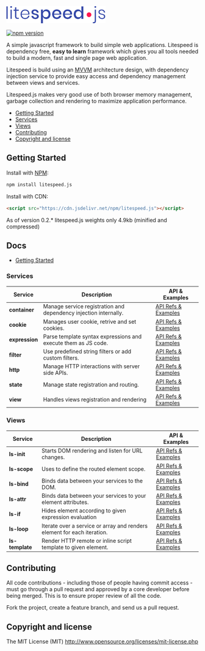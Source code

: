 <p>
    <img height="45" src="images/litespeed-js.png" alt="Logo">
</p>

[![npm version](https://badge.fury.io/js/litespeed.js.svg)](https://badge.fury.io/js/litespeed.js)

A simple javascript framework to build simple web applications. Litespeed is dependency free, **easy to learn** framework which gives you all tools needed to build a modern, fast and single page web application. 

Litespeed is build using an [MVVM](https://en.wikipedia.org/wiki/Model%E2%80%93view%E2%80%93viewmodel) architecture design, with dependency injection service to provide easy access and dependency management between views and services.

Litespeed.js makes very good use of both browser memory management, garbage collection and rendering to maximize application performance.

- [Getting Started](#getting-started)
- [Services](#services)
- [Views](#views)
- [Contributing](#contributing)
- [Copyright and license](#copyright-and-license)

## Getting Started

Install with [NPM](https://www.npmjs.com/):

```bash
npm install litespeed.js
```

Install with CDN:
```html
<script src="https://cdn.jsdelivr.net/npm/litespeed.js"></script>
```

As of version 0.2.* litespeed.js weights only 4.9kb (minified and compressed)

## Docs

* [Getting Started](/docs/get-started.md)

### Services

Service | Description | API & Examples
--- | --- | ---
**container** | Manage service registration and dependency injection internally. | [API Refs & Examples](/docs/services/container.md)
**cookie** | Manages user cookie, retrive and set cookies. | [API Refs & Examples](/docs/services/cookie.md)
**expression** | Parse template syntax expressions and execute them as JS code. | [API Refs & Examples](/docs/services/expression.md)
**filter** | Use predefined string filters or add custom filters. | [API Refs & Examples](/docs/services/filter.md)
**http** | Manage HTTP interactions with server side APIs. | [API Refs & Examples](/docs/services/http.md)
**state** | Manage state registration and routing. | [API Refs & Examples](/docs/services/state.md)
**view** | Handles views registration and rendering | [API Refs & Examples](#/docs/services/view.md)

### Views

Service | Description | API & Examples
--- | --- | ---
**ls-init** | Starts DOM rendering and listen for URL changes. | [API Refs & Examples](/docs/view/init.md)
**ls-scope** | Uses to define the routed element scope. | [API Refs & Examples](/docs/view/scope.md)
**ls-bind** | Binds data between your services to the DOM. | [API Refs & Examples](/docs/views/echo.md)
**ls-attr** | Binds data between your services to your element attributes. | [API Refs & Examples](/docs/views/echo.md)
**ls-if** | Hides element according to given expression evaluation | [API Refs & Examples](/docs/views/if.md)
**ls-loop** | Iterate over a service or array and renders element for each iteration. | [API Refs & Examples](/docs/views/loop.md)
**ls-template** | Render HTTP remote or inline script template to given element. | [API Refs & Examples](/docs/views/template.md)

## Contributing

All code contributions - including those of people having commit access - must go through a pull request and approved by a core developer before being merged. This is to ensure proper review of all the code.

Fork the project, create a feature branch, and send us a pull request.

## Copyright and license

The MIT License (MIT) http://www.opensource.org/licenses/mit-license.php
